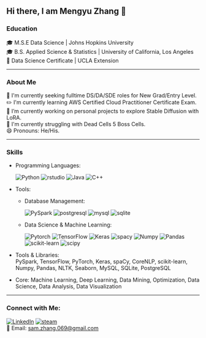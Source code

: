 ## Hi there, I am Mengyu Zhang 👋

### Education
🎓 M.S.E Data Science | Johns Hopkins University\
🎓 B.S. Applied Science & Statistics | University of California, Los Angeles\
📑 Data Science Certificate | UCLA Extension

****
### About Me
🔭 I'm currently seeking fulltime DS/DA/SDE roles for New Grad/Entry Level.\
✏️ I'm currently learning AWS Certified Cloud Practitioner Certificate Exam.\
🌱 I’m currently working on personal projects to explore Stable Diffusion with LoRA.\
👾 I'm currently struggling with Dead Cells 5 Boss Cells.\
😄 Pronouns: He/His.

****
### Skills
- Programming Languages:
  
     ![Python](https://img.shields.io/badge/Python-3373A7?style=flat&logo=python&logoColor=white)
![rstudio](https://img.shields.io/badge/Rstudio-75AADB?style=flat&logo=R&logoColor=#white)
![Java](https://img.shields.io/badge/java-red?style=flat&logoColor=#white)
![C++](https://img.shields.io/badge/C++-00599C?style=flat&logo=cplusplus&logoColor=#white)


- Tools:
  - Database Management:
    
      ![PySpark](https://img.shields.io/badge/PySpark-E25A1C?style=flat&logo=apachespark&logoColor=white)
      ![postgresql](https://img.shields.io/badge/PostgreSQL-4169E1?style=flat&logo=postgresql&logoColor=white)
      ![mysql](https://img.shields.io/badge/MySQL-4479A1?style=flat&logo=mysql&logoColor=white)
      ![sqlite](https://img.shields.io/badge/SQLite-003B57?style=flat&logo=sqlite&logoColor=white)
  - Data Science & Machine Learning:

      ![Pytorch](https://img.shields.io/badge/PyTorch-EE4C2C?style=flat&logo=pytorch&logoColor=white)
      ![TensorFlow](https://img.shields.io/badge/TensorFlow-FF6F00?style=flat&logo=tensorflow&logoColor=white)
      ![Keras](https://img.shields.io/badge/Keras-D00000?style=flat&logo=keras&logoColor=white)
      ![spacy](https://img.shields.io/badge/spaCy-09A3D5?style=flat&logo=spacy&logoColor=white)
      ![Numpy](https://img.shields.io/badge/NumPy-013243?style=flat&logo=numpy&logoColor=white)
      ![Pandas](https://img.shields.io/badge/Pandas-150458?style=flat&logo=pandas&logoColor=white)
      ![scikit-learn](https://img.shields.io/badge/scikit--learn-F7931E?style=flat&logo=scikit-learn&logoColor=white)
      ![scipy](https://img.shields.io/badge/SciPy-8CAAE6?style=flat&logo=scipy&logoColor=white)
- Tools & Libraries:\
  PySpark, TensorFlow, PyTorch, Keras, spaCy, CoreNLP, scikit-learn, Numpy, Pandas, NLTK, Seaborn, MySQL, SQLite, PostgreSQL
- Core:
  Machine Learning, Deep Learning, Data Mining, Optimization, Data Science, Data Analysis, Data Visualization
****
### Connect with Me:
[![LinkedIn](https://img.shields.io/badge/LinkedIn-0A66C2?style=flat&logo=linkedin&logoColor=#white)](https://www.linkedin.com/in/sam-zhang-mengyu/)
[![steam](https://img.shields.io/badge/steam-000000?style=flat&logo=steam&logoColor=#white)](https://steamcommunity.com/id/onezmy/)\
📧 Email: sam.zhang.069@gmail.com
 
